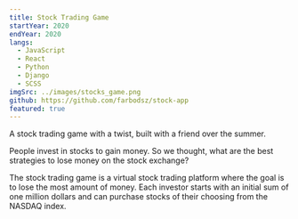 ```yaml
---
title: Stock Trading Game
startYear: 2020
endYear: 2020
langs:
  - JavaScript
  - React
  - Python
  - Django
  - SCSS
imgSrc: ../images/stocks_game.png
github: https://github.com/farbodsz/stock-app
featured: true
---
```


A stock trading game with a twist, built with a friend over the summer.

People invest in stocks to gain money. So we thought, what are the best
strategies to lose money on the stock exchange?

The stock trading game is a virtual stock trading platform where the goal is to
lose the most amount of money. Each investor starts with an initial sum of one
million dollars and can purchase stocks of their choosing from the NASDAQ index.
